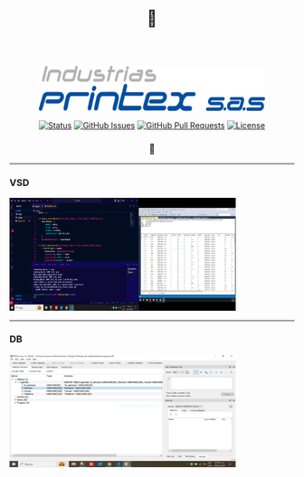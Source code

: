 
<div align="center">

# :blue_heart:
</div>
<br>
<br>
<p align="center">
  <a href="" rel="noopener">
 <img width=400px height=80px src="/images/Logo Printex [Convertido].png" alt="Project logo"></a>
</p>


<div align="center">

[![Status](https://img.shields.io/badge/status-active-success.svg)]()
[![GitHub Issues](https://img.shields.io/github/issues/kylelobo/The-Documentation-Compendium.svg)](https://github.com/kylelobo/The-Documentation-Compendium/issues)
[![GitHub Pull Requests](https://img.shields.io/github/issues-pr/kylelobo/The-Documentation-Compendium.svg)](https://github.com/kylelobo/The-Documentation-Compendium/pulls)
[![License](https://img.shields.io/badge/license-MIT-blue.svg)](/LICENSE)

</div>
<h3 align="center">📝</h3>
<hr>
<div align="rigth" >


<h3>VSD</h3>
<img width=400px height=200px src="/images/CapturaVisual.PNG" alt="Projectlogo">
<hr>
</div>
<div align="left" >
<h3>DB</h3>
<img width=400px height=200px src="/images/CapturaBasedeDatos.PNG" alt="Projectlogo">

</div>

</a>

